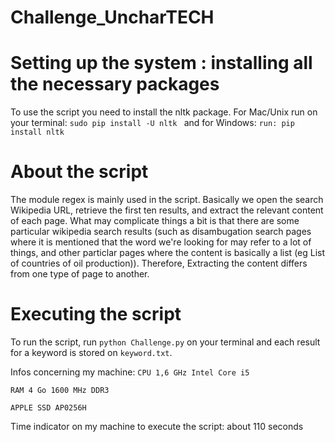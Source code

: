# Challenge_UncharTECH
# Setting up the system : installing all the necessary packages
To use the script you need to install the nltk package. 
For Mac/Unix run on your terminal: 
```sudo pip install -U nltk ```
and for Windows: ``` run: pip install nltk ```

# About the script

The module regex is mainly used in the script. Basically we open the search Wikipedia URL, retrieve the first ten results, and extract the relevant content of each page. What may complicate things a bit is that there are some particular wikipedia search results (such as disambugation search pages where it is mentioned that the word we're looking for may refer to a lot of things, and other particlar pages where the content is basically a list (eg List of countries of oil production)). Therefore, Extracting the content differs from one type of page to another.

# Executing the script

To run the script, run ``` python Challenge.py ``` on your terminal and each result for a keyword is stored on ```keyword.txt```. 

Infos concerning my machine: 
```CPU 1,6 GHz Intel Core i5```

```RAM 4 Go 1600 MHz DDR3```

```APPLE SSD AP0256H```

Time indicator on my machine to execute the script: about 110 seconds


